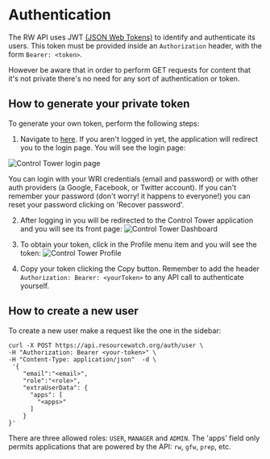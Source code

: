 # Authentication

The RW API uses JWT [(JSON Web Tokens)](https://tools.ietf.org/html/rfc7519) to identify and authenticate its users. This token must be provided inside an `Authorization` header, with the form `Bearer: <token>`.

However be aware that in order to perform GET requests for content that it's not private there's no need for any sort of authentication or token.

## How to generate your private token

To generate your own token, perform the following steps:


1. Navigate to [here](http://ui.resourcewatch.org/). If you aren't logged in yet, the application will redirect you to the login page. You will see the login page:

![Control Tower login page](images/authentication/login.png)

You can login with your WRI credentials (email and password) or with other auth providers (a Google, Facebook, or Twitter account). If you can't remember your password (don't worry! it happens to everyone!) you can reset your password clicking on 'Recover password'.

2. After logging in you will be redirected to the Control Tower application and you will see its front page:
![Control Tower Dashboard](images/authentication/control-tower.png)

3. To obtain your token, click in the Profile menu item and you will see the token:
![Control Tower Profile](images/authentication/profile.png)

4. Copy your token clicking the Copy button. Remember to add the header `Authorization: Bearer: <yourToken>` to any API call to authenticate yourself.

## How to create a new user

To create a new user make a request like the one in the sidebar:

```shell
curl -X POST https://api.resourcewatch.org/auth/user \
-H "Authorization: Bearer <your-token>" \
-H "Content-Type: application/json"  -d \
 '{
    "email":"<email>",
    "role":"<role>",
    "extraUserData": {
      "apps": [
        "<apps>"
      ]
    }
}'
```

There are three allowed roles: `USER`, `MANAGER` and `ADMIN`. The 'apps' field only permits applications that are powered by the API: `rw`, `gfw`, `prep`, etc.
